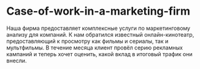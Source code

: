 # Case-of-work-in-a-marketing-firm
Наша фирма предоставляет комплексные услуги по маркетинговому анализу для компаний. К нам обратился известный онлайн-кинотеатр, предоставляющий к просмотру как фильмы и сериалы, так и мультфильмы. В течение месяца клиент провёл серию рекламных кампаний и теперь хочет оценить, какой вклад в итоговый трафик они внесли. 
